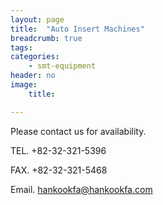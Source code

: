```yaml
---
layout: page
title:  "Auto Insert Machines"
breadcrumb: true
tags:
categories:
    - smt-equipment
header: no
image:
    title:

---
```

<p class="teaser" itemprop="description">
Please contact us for availability.
</p>

TEL. +82-32-321-5396

FAX. +82-32-321-5468

Email. [hankookfa@hankookfa.com](mailto:hankookfa@hankookfa.com)  
